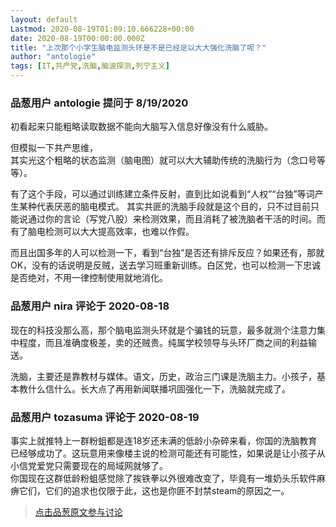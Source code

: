 ```yaml
---
layout: default
Lastmod: 2020-08-19T01:09:10.666228+00:00
date: 2020-08-19T00:00:00.000Z
title: "上次那个小学生脑电监测头环是不是已经足以大大强化洗脑了呢？"
author: "antologie"
tags: [IT,共产党,洗脑,脑波探测,列宁主义]
---
```



### 品葱用户 **antologie** 提问于 8/19/2020
    
初看起来只能粗略读取数据不能向大脑写入信息好像没有什么威胁。  
  
但模拟一下共产思维，  
其实光这个粗略的状态监测（脑电图）就可以大大辅助传统的洗脑行为（念口号等等）。  
  
有了这个手段，可以通过训练建立条件反射，直到比如说看到“人权”“台独”等词产生某种代表厌恶的脑电模式。 其实共匪的洗脑手段就是这个目的，只不过目前只能说通过你的言论（写党八股）来检测效果，而且消耗了被洗脑者干活的时间。而有了脑电检测可以大大提高效率，也难以作假。  
  
而且出国多年的人可以检测一下，看到“台独”是否还有排斥反应？如果还有，那就OK，没有的话说明是反贼，送去学习班重新训练。白区党，也可以检测一下忠诚是否绝对，不用一律控制使用就地消化。
    
                

### 品葱用户 **nira** 评论于 2020-08-18
        
现在的科技没那么高，那个脑电监测头环就是个骗钱的玩意，最多就测个注意力集中程度，而且准确度极差，卖的还贼贵。纯属学校领导与头环厂商之间的利益输送。  
  
洗脑，主要还是靠教材与媒体。语文，历史，政治三门课是洗脑主力。小孩子，基本教什么信什么。长大点了再用新闻联播巩固强化一下，洗脑就完成了。
        
                

### 品葱用户 **tozasuma** 评论于 2020-08-19
        
事实上就推特上一群粉蛆都是连18岁还未满的低龄小杂碎来看，你国的洗脑教育已经够成功了。这玩意用来像楼主说的检测可能还有可能性，如果说是让小孩子从小信党爱党只需要现在的局域网就够了。  
你国现在这群低龄粉蛆感觉除了挨铁拳以外很难改变了，毕竟有一堆奶头乐软件麻痹它们，它们的追求也仅限于此，这也是你匪不封禁steam的原因之一。
        
                





> [点击品葱原文参与讨论](https://pincong.rocks/question/29957)

